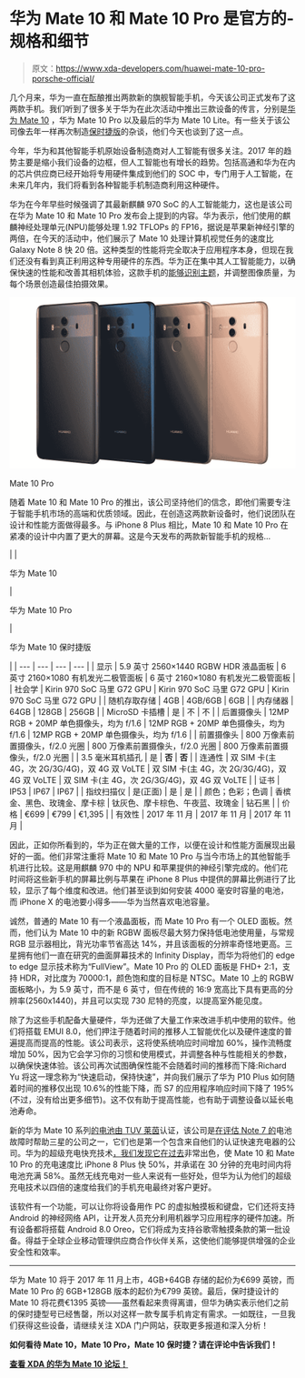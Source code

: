 # 华为 Mate 10 和 Mate 10 Pro 是官方的-规格和细节

> 原文：<https://www.xda-developers.com/huawei-mate-10-pro-porsche-official/>

几个月来，华为一直在酝酿推出两款新的旗舰智能手机，今天该公司正式发布了这两款手机。我们听到了很多关于华为在此次活动中推出三款设备的传言，分别是[华为 Mate 10](http://forum.xda-developers.com/mate-10) ，华为 Mate 10 Pro 以及最后的华为 Mate 10 Lite。有一些关于该公司像去年一样再次制造[保时捷版](https://www.xda-developers.com/huawei-mate-10-porsche-design-confirmed-wallpapers/)的杂谈，他们今天也谈到了这一点。

今年，华为和其他智能手机原始设备制造商对人工智能有很多关注。2017 年的趋势主要是缩小我们设备的边框，但人工智能也有增长的趋势。包括高通和华为在内的芯片供应商已经开始将专用硬件集成到他们的 SOC 中，专门用于人工智能，在未来几年内，我们将看到各种智能手机制造商利用这种硬件。

华为在今年早些时候强调了其最新麒麟 970 SoC 的人工智能能力，这也是该公司在华为 Mate 10 和 Mate 10 Pro 发布会上提到的内容。华为表示，他们使用的麒麟神经处理单元(NPU)能够处理 1.92 TFLOPs 的 FP16，据说是苹果新神经引擎的两倍，在今天的活动中，他们展示了 Mate 10 处理计算机视觉任务的速度比 Galaxy Note 8 快 20 倍。这种类型的性能将完全取决于应用程序本身，但现在我们还没有看到真正利用这种专用硬件的东西。华为正在集中其人工智能能力，以确保快速的性能和改善其相机体验，这款手机的[能够识别主题](https://www.xda-developers.com/huawei-mate-10-makeup-object-recognition-camera/)，并调整图像质量，为每个场景创造最佳拍摄效果。

 <picture>![](img/506d45bada679e4c9e02f657fec7ce61.png)</picture> 

Mate 10 Pro

随着 Mate 10 和 Mate 10 Pro 的推出，该公司坚持他们的信念，即他们需要专注于智能手机市场的高端和优质领域。因此，在创造这两款新设备时，他们说团队在设计和性能方面做得最多。与 iPhone 8 Plus 相比，Mate 10 和 Mate 10 Pro 在紧凑的设计中内置了更大的屏幕。这是今天发布的两款新智能手机的规格...

|  | 

华为 Mate 10

 | 

华为 Mate 10 Pro

 | 

华为 Mate 10 保时捷版

 |
| --- | --- | --- | --- |
| 显示 | 5.9 英寸 2560×1440 RGBW HDR 液晶面板 | 6 英寸 2160×1080 有机发光二极管面板 | 6 英寸 2160×1080 有机发光二极管面板 |
| 社会学 | Kirin 970 SoC 马里 G72 GPU | Kirin 970 SoC 马里 G72 GPU | Kirin 970 SoC 马里 G72 GPU |
| 随机存取存储 | 4GB | 4GB/6GB | 6GB |
| 内存储器 | 64GB | 128GB | 256GB |
| MicroSD 卡插槽 | 是 | 不 | 不 |
| 后置摄像头 | 12MP RGB + 20MP 单色摄像头，均为 f/1.6 | 12MP RGB + 20MP 单色摄像头，均为 f/1.6 | 12MP RGB + 20MP 单色摄像头，均为 f/1.6 |
| 前置摄像头 | 800 万像素前置摄像头，f/2.0 光圈 | 800 万像素前置摄像头，f/2.0 光圈 | 800 万像素前置摄像头，f/2.0 光圈 |
| 3.5 毫米耳机插孔 | 是 | **否** | **否** |
| 连通性 | 双 SIM 卡(主 4G，次 2G/3G/4G)，双 4G 双 VoLTE | 双 SIM 卡(主 4G，次 2G/3G/4G)，双 4G 双 VoLTE | 双 SIM 卡(主 4G，次 2G/3G/4G)，双 4G 双 VoLTE |
| 证书 | IP53 | IP67 | IP67 |
| 指纹扫描仪 | 是(正面) | 是 | 是 |
| 颜色；色彩；色调 | 香槟金、黑色、玫瑰金、摩卡棕 | 钛灰色、摩卡棕色、午夜蓝、玫瑰金 | 钻石黑 |
| 价格 | €699 | €799 | €1,395 |
| 有效性 | 2017 年 11 月 | 2017 年 11 月 | 2017 年 11 月 |

因此，正如你所看到的，华为正在做大量的工作，以便在设计和性能方面展现出最好的一面。他们非常注重将 Mate 10 和 Mate 10 Pro 与当今市场上的其他智能手机进行比较。这是用麒麟 970 中的 NPU 和苹果提供的神经引擎完成的。他们花时间将这些新手机的屏幕比例与苹果在 iPhone 8 Plus 中提供的屏幕比例进行了比较，显示了每个维度和改进。他们甚至谈到如何安装 4000 毫安时容量的电池，而 iPhone X 的电池要小得多——华为当然喜欢电池容量。

诚然，普通的 Mate 10 有一个液晶面板，而 Mate 10 Pro 有一个 OLED 面板。然而，他们认为 Mate 10 中的新 RGBW 面板尽最大努力保持低电池使用量，与常规 RGB 显示器相比，背光功率节省高达 14%，并且该面板的分辨率奇怪地更高。三星拥有他们一直在研究的曲面屏幕技术的 Infinity Display，而华为将他们的 edge to edge 显示技术称为“FullView”。Mate 10 Pro 的 OLED 面板是 FHD+ 2:1，支持 HDR，对比度为 70000:1，颜色饱和度的目标是 NTSC。Mate 10 上的 RGBW 面板略小，为 5.9 英寸，而不是 6 英寸，但在传统的 16:9 宽高比下具有更高的分辨率(2560x1440)，并且可以实现 730 尼特的亮度，以提高室外能见度。

除了为这些手机配备大量硬件，华为还做了大量工作来改进手机中使用的软件。他们将搭载 EMUI 8.0，他们押注于随着时间的推移人工智能优化以及硬件速度的普遍提高而提高的性能。该公司表示，这将使系统响应时间增加 60%，操作流畅度增加 50%，因为它会学习你的习惯和使用模式，并调整各种与性能相关的参数，以确保快速体验。该公司再次试图确保性能不会随着时间的推移而下降:Richard Yu 将这一理念称为“快速启动，保持快速”，并向我们展示了华为 P10 Plus 如何随着时间的推移仅出现 10.6%的性能下降，而 S7 的应用程序响应时间下降了 195%(不过，没有给出更多细节)。这不仅有助于提高性能，也有助于调整设备以延长电池寿命。

新的华为 Mate 10 系列[的电池由 TUV 莱茵](https://www.xda-developers.com/huawei-supercharge-safety-tuv-rheinland/)认证，该公司是[在评估 Note 7 的](https://www.xda-developers.com/samsung-partner-company-says-the-note-8-will-sport-a-2160p-display/)电池故障时帮助三星的公司之一，它们也是第一个包含来自他们的认证快速充电器的公司。华为的超级充电快充技术[，我们发现它在过去](https://www.xda-developers.com/charging-comparison-oneplus-huawei/)非常出色，使 Mate 10 和 Mate 10 Pro 的充电速度比 iPhone 8 Plus 快 50%，并承诺在 30 分钟的充电时间内将电池充满 58%。虽然无线充电对一些人来说有一些好处，但华为认为他们的超级充电技术以四倍的速度给我们的手机充电最终对客户更好。

该软件有一个功能，可以让你将设备用作 PC 的虚拟触摸板和键盘，它们还将支持 Android 的神经网络 API，让开发人员充分利用机器学习应用程序的硬件加速。所有设备都将搭载 Android 8.0 Oreo，它们将成为支持谷歌零触摸条款的第一批设备。得益于全球企业移动管理供应商合作伙伴关系，这使他们能够提供增强的企业安全性和效率。

* * *

华为 Mate 10 将于 2017 年 11 月上市，4GB+64GB 存储的起价为€699 英镑，而 Mate 10 Pro 的 6GB+128GB 版本的起价为€799 英镑。最后，保时捷设计的 Mate 10 将花费€1395 英镑——虽然看起来贵得离谱，但华为确实表示他们之前的保时捷型号已经售罄，所以对这样一款专属手机肯定有需求。一如既往，一旦我们获得这些设备，请继续关注 XDA 门户网站，获取更多报道和深入分析！

**如何看待 Mate 10，Mate 10 Pro，Mate 10 保时捷？请在评论中告诉我们！**

[**查看 XDA 的华为 Mate 10 论坛！**](https://forum.xda-developers.com/mate-10)